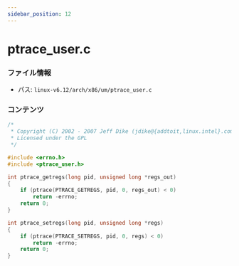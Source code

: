 ```yaml
---
sidebar_position: 12
---
```

# ptrace_user.c

### ファイル情報

- パス: `linux-v6.12/arch/x86/um/ptrace_user.c`

### コンテンツ

```c
/*
 * Copyright (C) 2002 - 2007 Jeff Dike (jdike@{addtoit,linux.intel}.com)
 * Licensed under the GPL
 */

#include <errno.h>
#include <ptrace_user.h>

int ptrace_getregs(long pid, unsigned long *regs_out)
{
	if (ptrace(PTRACE_GETREGS, pid, 0, regs_out) < 0)
		return -errno;
	return 0;
}

int ptrace_setregs(long pid, unsigned long *regs)
{
	if (ptrace(PTRACE_SETREGS, pid, 0, regs) < 0)
		return -errno;
	return 0;
}

```
